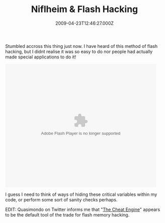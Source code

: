 ﻿---
coverImage: /images/fallback-post-header.png
date: '2009-04-23T12:46:27.000Z'
tags: []
title: Niflheim & Flash Hacking
oldUrl: /actionscript/niflheim-flash-hacking
---

Stumbled accross this thing just now. I have heard of this method of flash hacking, but I didnt realise it was so easy to do nor people had actually made special applications to do it!

<!-- more -->

<object width="480" height="392" data="https://flash.revver.com/player/1.0/player.swf?mediaId=855160&amp;affiliate=34929" type="application/x-shockwave-flash"><param name="id" value="revver85516012404869925462841" /><param name="Movie" value="https://flash.revver.com/player/1.0/player.swf?mediaId=855160&amp;affiliate=34929" /><param name="FlashVars" value="allowFullScreen=true" /><param name="AllowFullScreen" value="true" /><param name="AllowScriptAccess" value="always" /><param name="flashvars" value="allowFullScreen=true" /><param name="src" value="https://flash.revver.com/player/1.0/player.swf?mediaId=855160&amp;affiliate=34929" /><param name="allowfullscreen" value="true" /></object>

I guess I need to think of ways of hiding these critical variables within my code, or perform some sort of sanity checks perhaps.

EDIT: Quasimondo on Twitter informs me that "[The Cheat Engine](https://cheatengine.org/index.php)" appears to be the default tool of the trade for flash memory hacking.
